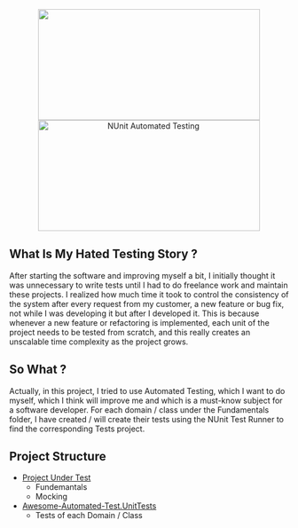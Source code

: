 <center><img src="https://teknohisar.com/wp-content/uploads/2020/02/netcore.png" width="400px"
height="200px"/>
<img src="https://cdn2.hubspot.net/hubfs/208250/Blog_Images/nunit1.png" alt="NUnit Automated Testing" height="200px" width="400px"/></center>

## What Is My Hated Testing Story ?

After starting the software and improving myself a bit, I initially thought it was unnecessary to write tests until I had to do freelance work and maintain these projects.
I realized how much time it took to control the consistency of the system after every request from my customer, a new feature or bug fix, not while I was developing it but after I developed it.
This is because whenever a new feature or refactoring is implemented, each unit of the project needs to be tested from scratch, and this really creates an unscalable time complexity as the project grows.

## So What ?

Actually, in this project, I tried to use Automated Testing, which I want to do myself, which I think will improve me and which is a must-know subject for a software developer.
For each domain / class under the Fundamentals folder, I have created / will create their tests using the NUnit Test Runner to find the corresponding Tests project.

## Project Structure

 - [Project Under Test](https://github.com/berkayalcin/awesome-automated-testing/tree/master/Awesome-Automated-Test "Awesome-Automated-Test")
 	- Fundemantals
 	- Mocking
 - [Awesome-Automated-Test.UnitTests](https://github.com/berkayalcin/awesome-automated-testing/tree/master/Awesome-Automated-Test.UnitTests "Awesome-Automated-Test.UnitTests")
 	- Tests of each Domain / Class
